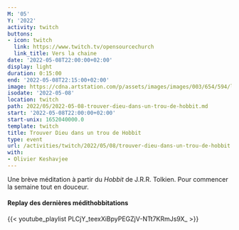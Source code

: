 ```yaml
---
M: '05'
Y: '2022'
activity: twitch
buttons:
- icon: twitch
  link: https://www.twitch.tv/opensourcechurch
  link_title: Vers la chaine
date: '2022-05-08T22:00:00+02:00'
display: light
duration: 0:15:00
end: '2022-05-08T22:15:00+02:00'
image: https://cdna.artstation.com/p/assets/images/images/003/654/594/large/sam-robberechts-finalrender1.jpg
isodate: '2022-05-08'
location: twitch
path: 2022/05/2022-05-08-trouver-dieu-dans-un-trou-de-hobbit.md
start: '2022-05-08T22:00:00+02:00'
start-unix: 1652040000.0
template: twitch
title: Trouver Dieu dans un trou de Hobbit
type: event
url: /activities/twitch/2022/05/08/trouver-dieu-dans-un-trou-de-hobbit
with:
- Olivier Keshavjee
---
```

Une brève méditation à partir du *Hobbit* de J.R.R. Tolkien. Pour commencer la semaine tout en douceur.



#### Replay des dernières médithobbitations

{{< youtube_playlist PLCjY_teexXiBpyPEGZjV-NTt7KRmJs9X_ >}}